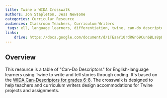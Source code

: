 ```yaml
---
title: Twine x WIDA Crosswalk
authors: Jon Stapleton, Jess Newsome
categories: Curricular Resource
audiences: Classroom Teachers, Curriculum Writers
_tags: ell, language learners, differentiation, twine, can-do descriptors
links:
    drive: https://docs.google.com/document/d/1TEsaY10rdRGn69Cun6BLs8pLcX8VDuS-tH2GAdpUwGA/edit
---
```


## Overview

This resource is a table of "Can-Do Descriptors" for English-language learners using Twine to write and tell stories through coding. It's based on the [WIDA Can-Descriptors for grades 6-8](https://wida.wisc.edu/resources/can-do-descriptors-key-uses-edition-grades-6-8). The crosswalk is designed to help teachers and curriculum writers design accommodations for Twine projects and assignments.